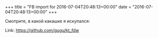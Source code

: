 +++
title = "FB import for 2016-07-04T20:48:13+00:00"
date = "2016-07-04T20:48:13+00:00"
+++

Смотрите, в какой какашке я искупался: 


Link: <a href="https://github.com/gugu/kt_fdw">https://github.com/gugu/kt_fdw</a>
